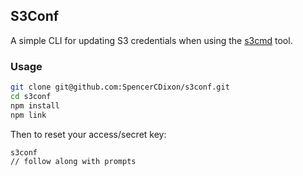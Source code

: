## S3Conf
A simple CLI for updating S3 credentials when using the
[s3cmd](http://s3tools.org/s3cmd) tool.

### Usage
```sh
git clone git@github.com:SpencerCDixon/s3conf.git
cd s3conf
npm install
npm link
```

Then to reset your access/secret key:
```sh
s3conf
// follow along with prompts
```
